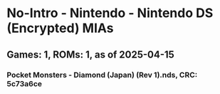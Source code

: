 # No-Intro - Nintendo - Nintendo DS (Encrypted) MIAs
## Games: 1, ROMs: 1, as of 2025-04-15

### Pocket Monsters - Diamond (Japan) (Rev 1).nds, CRC: 5c73a6ce
